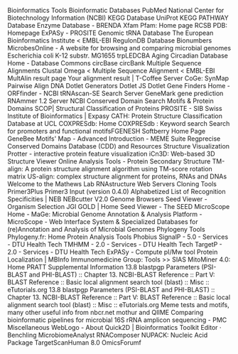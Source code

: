 Bioinformatics Tools
Bioinformatic Databases
PubMed
National Center for Biotechnology Information (NCBI)
KEGG Database
UniProt
KEGG PATHWAY Database
Enzyme Database - BRENDA
Xfam
Pfam: Home page
RCSB PDB: Homepage
ExPASy - PROSITE
Genomic tRNA Database
The European Bioinformatics Institute < EMBL-EBI
RegulonDB Database
Bionumbers
MicrobesOnline - A website for browsing and comparing microbial genomes
Escherichia coli K-12 substr. MG1655 trpLEDCBA
Aging Circadian Database
Home - Database Commons
circBase
circBank
Multiple Sequence Alignments
Clustal Omega < Multiple Sequence Alignment < EMBL-EBI
MultAlin result page
Your alignment result | T-Coffee Server
CoGe: SynMap
Pairwise Align DNA
Dotlet Generators
Dotlet JS
Dotlet
Gene Finders
Home - ORFfinder - NCBI
tRNAscan-SE Search Server
GeneMark gene prediction
RNAmmer 1.2 Server
NCBI Conserved Domain Search
Motifs & Protein Domains
SCOP| Structural Classification of Proteins
PROSITE - SIB Swiss Institute of Bioinformatics | Expasy
CATH: Protein Structure Classification Database at UCL
COXPRESdb: Home
COXPRESdb : Keyword search
Search for promoters and functional motifsFGENESH
Softberry Home Page
GeneBee Motifs' Map - Advanced
Introduction - MEME Suite
Regprecise
Conserved Domains Database (CDD) and Resources
Structure Visualization
Protter - interactive protein feature visualization
iCn3D: Web-based 3D Structure Viewer
Online Analysis Tools - Protein Secondary Structure
TM-align: A protein structure alignment algorithm using TM-score rotation matrix
US-align: complex structure alignment for proteins, RNAs and DNAs
Welcome to the Mathews Lab RNAstructure Web Servers
Cloning Tools
Primer3Plus
Primer3 Input (version 0.4.0)
Alphabetized List of Recognition Specificities | NEB
NEBcutter V2.0
Genome Browsers
Seed Viewer - Organism Selection
JGI GOLD | Home
Seed Viewer - The SEED
MicroScope Home - MaGe: Microbial Genome Annotation & Analysis Platform - MicroScope - Web Interface System & Specialized Databases for (re)Annotation and Analysis of Microbial Genomes
Phylogeny Tools
Phylogeny.fr: Home
Protein Analysis Tools
Phobius
SignalP - 5.0 - Services - DTU Health Tech
TMHMM - 2.0 - Services - DTU Health Tech
TargetP - 2.0 - Services - DTU Health Tech
ExPASy - Compute pI/Mw tool
Protein Localization | MBInfo
Immunomedicine Group: Tools >> SIAS
MitoMiner 4.0: Home
PRATT
Supplemental Information
13.8 blastpgp Parameters (PSI-BLAST and PHI-BLAST) :: Chapter 13. NCBI-BLAST Reference :: Part V: BLAST Reference :: Basic local alignment search tool (blast) :: Misc :: eTutorials.org
13.8 blastpgp Parameters (PSI-BLAST and PHI-BLAST) :: Chapter 13. NCBI-BLAST Reference :: Part V: BLAST Reference :: Basic local alignment search tool (blast) :: Misc :: eTutorials.org
Meme tests and motifs, many other useful info from nbcr.net
mothur and QIIME
Comparing bioinformatic pipelines for microbial 16S rRNA amplicon sequencing - PMC
Miscellaneous
WebLogo - About
Quick2D | Bioinformatics Toolkit
Editor · Benchling
MicrobiomeAnalyst
RNAComposer
NUPACK: Nucleic Acid Package
TargetScanHuman 8.0
OmicsForumf
